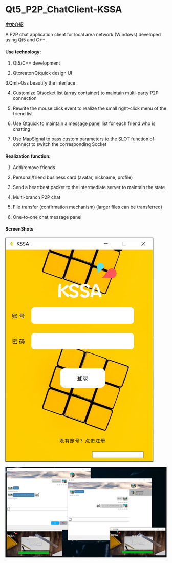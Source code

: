 # Qt5_P2P_ChatClient-KSSA
**[中文介绍](https://github.com/Sovea/Qt5_P2P_ChatClient-KSSA/blob/master/ReadMe_ZH.md)**

A P2P chat application client for local area network (Windows) developed using Qt5 and C++.

#### Use technology:

1. Qt5/C++ development

2. Qtcreator/Qtquick design UI

3.Qml+Qss beautify the interface

4. Customize Qtsocket list (array container) to maintain multi-party P2P connection

5. Rewrite the mouse click event to realize the small right-click menu of the friend list

6. Use Qtquick to maintain a message panel list for each friend who is chatting

7. Use MapSignal to pass custom parameters to the SLOT function of connect to switch the corresponding Socket

#### Realization function:

1. Add/remove friends

2. Personal/friend business card (avatar, nickname, profile)

3. Send a heartbeat packet to the intermediate server to maintain the state

4. Multi-branch P2P chat

5. File transfer (confirmation mechanism) (larger files can be transferred)

6. One-to-one chat message panel

#### ScreenShots
![KSSA_Login](https://github.com/Sovea/Qt5_P2P_ChatClient-KSSA/blob/master/image/Screenshot/KSSA_Login.png)

![KSSA_ChatExample](https://github.com/Sovea/Qt5_P2P_ChatClient-KSSA/blob/master/image/Screenshot/KSSA_ChatExample.png)

